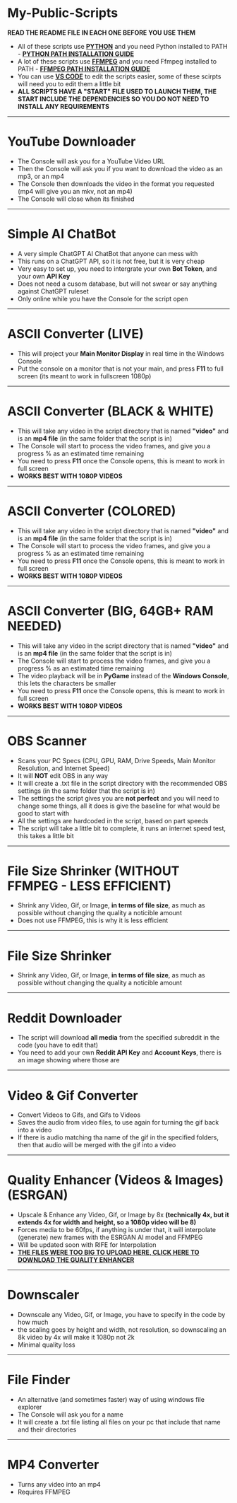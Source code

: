 # My-Public-Scripts
**READ THE README FILE IN EACH ONE BEFORE YOU USE THEM**
 - All of these scripts use **[PYTHON](https://www.python.org/downloads/)** and you need Python installed to PATH - **[PYTHON PATH INSTALLATION GUIDE](https://www.youtube.com/watch?v=H7iqfv5dzRY)**
 - A lot of these scripts use **[FFMPEG](https://ffmpeg.org/download.html)** and you need Ffmpeg installed to PATH - **[FFMPEG PATH INSTALLATION GUIDE](https://www.youtube.com/watch?v=JR36oH35Fgg)**
 - You can use **[VS CODE](https://code.visualstudio.com)** to edit the scripts easier, some of these scirpts will need you to edit them a little bit
 - **ALL SCRIPTS HAVE A "START" FILE USED TO LAUNCH THEM, THE START INCLUDE THE DEPENDENCIES SO YOU DO NOT NEED TO INSTALL ANY REQUIREMENTS**

---------------------------------------------------------------------------------------------------------------------------------------------------------------------------------------------------------------------------------------------------------------------------------------------------------------------------------------

# YouTube Downloader
 - The Console will ask you for a YouTube Video URL
 - Then the Console will ask you if you want to download the video as an mp3, or an mp4
 - The Console then downloads the video in the format you requested (mp4 will give you an mkv, not an mp4)
 - The Console will close when its finished

---------------------------------------------------------------------------------------------------------------------------------------------------------------------------------------------------------------------------------------------------------------------------------------------------------------------------------------

# Simple AI ChatBot
 - A very simple ChatGPT AI ChatBot that anyone can mess with
 - This runs on a ChatGPT API, so it is not free, but it is very cheap
 - Very easy to set up, you need to intergrate your own **Bot Token**, and your own **API Key**
 - Does not need a cusom database, but will not swear or say anything against ChatGPT ruleset
 - Only online while you have the Console for the script open

---------------------------------------------------------------------------------------------------------------------------------------------------------------------------------------------------------------------------------------------------------------------------------------------------------------------------------------

# ASCII Converter (LIVE)
 - This will project your **Main Monitor Display** in real time in the Windows Console
 - Put the console on a monitor that is not your main, and press **F11** to full screen (its meant to work in fullscreen 1080p)

---------------------------------------------------------------------------------------------------------------------------------------------------------------------------------------------------------------------------------------------------------------------------------------------------------------------------------------

# ASCII Converter (BLACK & WHITE)
 - This will take any video in the script directory that is named **"video"** and is an **mp4 file** (in the same folder that the script is in)
 - The Console will start to process the video frames, and give you a progress % as an estimated time remaining
 - You need to press **F11** once the Console opens, this is meant to work in full screen
 - **WORKS BEST WITH 1080P VIDEOS**

---------------------------------------------------------------------------------------------------------------------------------------------------------------------------------------------------------------------------------------------------------------------------------------------------------------------------------------

# ASCII Converter (COLORED)
 - This will take any video in the script directory that is named **"video"** and is an **mp4 file** (in the same folder that the script is in)
 - The Console will start to process the video frames, and give you a progress % as an estimated time remaining
 - You need to press **F11** once the Console opens, this is meant to work in full screen
 - **WORKS BEST WITH 1080P VIDEOS**

---------------------------------------------------------------------------------------------------------------------------------------------------------------------------------------------------------------------------------------------------------------------------------------------------------------------------------------

# ASCII Converter (BIG, 64GB+ RAM NEEDED)
 - This will take any video in the script directory that is named **"video"** and is an **mp4 file** (in the same folder that the script is in)
 - The Console will start to process the video frames, and give you a progress % as an estimated time remaining
 - The video playback will be in **PyGame** instead of the **Windows Console**, this lets the characters be smaller
 - You need to press **F11** once the Console opens, this is meant to work in full screen
 - **WORKS BEST WITH 1080P VIDEOS**

---------------------------------------------------------------------------------------------------------------------------------------------------------------------------------------------------------------------------------------------------------------------------------------------------------------------------------------

# OBS Scanner
 - Scans your PC Specs (CPU, GPU, RAM, Drive Speeds, Main Monitor Resolution, and Internet Speed)
 - It will **NOT** edit OBS in any way
 - It will create a .txt file in the script directory with the recommended OBS settings (in the same folder that the script is in)
 - The settings the script gives you are **not perfect** and you will need to change some things, all it does is give the baseline for what would be good to start with
 - All the settings are hardcoded in the script, based on part speeds
 - The script will take a little bit to complete, it runs an internet speed test, this takes a little bit

---------------------------------------------------------------------------------------------------------------------------------------------------------------------------------------------------------------------------------------------------------------------------------------------------------------------------------------

# File Size Shrinker (WITHOUT FFMPEG - LESS EFFICIENT)
 - Shrink any Video, Gif, or Image, **in terms of file size**, as much as possible without changing the quality a noticible amount
 - Does not use FFMPEG, this is why it is less efficient

---------------------------------------------------------------------------------------------------------------------------------------------------------------------------------------------------------------------------------------------------------------------------------------------------------------------------------------

# File Size Shrinker
 - Shrink any Video, Gif, or Image, **in terms of file size**, as much as possible without changing the quality a noticible amount

---------------------------------------------------------------------------------------------------------------------------------------------------------------------------------------------------------------------------------------------------------------------------------------------------------------------------------------

# Reddit Downloader
 - The script will download **all media** from the specified subreddit in the code (you have to edit that)
 - You need to add your own **Reddit API Key** and **Account Keys**, there is an image showing where those are

---------------------------------------------------------------------------------------------------------------------------------------------------------------------------------------------------------------------------------------------------------------------------------------------------------------------------------------

# Video & Gif Converter
 - Convert Videos to Gifs, and Gifs to Videos
 - Saves the audio from video files, to use again for turning the gif back into a video
 - If there is audio matching tha name of the gif in the specified folders, then that audio will be merged with the gif into a video

---------------------------------------------------------------------------------------------------------------------------------------------------------------------------------------------------------------------------------------------------------------------------------------------------------------------------------------

# Quality Enhancer (Videos & Images) (ESRGAN)
 - Upscale & Enhance any Video, Gif, or Image by 8x **(technically 4x, but it extends 4x for width and height, so a 1080p video will be 8)**
 - Forces media to be 60fps, if anything is under that, it will interpolate (generate) new frames with the ESRGAN AI model and FFMPEG
 - Will be updated soon with RIFE for Interpolation
 - **[THE FILES WERE TOO BIG TO UPLOAD HERE, CLICK HERE TO DOWNLOAD THE GUALITY ENHANCER](https://drive.google.com/file/d/1vVruBJdtnOgad96fE3QI8HCOuFpSJjsQ/view?usp=sharing)**

---------------------------------------------------------------------------------------------------------------------------------------------------------------------------------------------------------------------------------------------------------------------------------------------------------------------------------------

# Downscaler
 - Downscale any Video, Gif, or Image, you have to specify in the code by how much
 - the scaling goes by height and width, not resolution, so downscaling an 8k video by 4x will make it 1080p not 2k
 - Minimal quality loss

---------------------------------------------------------------------------------------------------------------------------------------------------------------------------------------------------------------------------------------------------------------------------------------------------------------------------------------

# File Finder
 - An alternative (and sometimes faster) way of using windows file explorer
 - The Console will ask you for a name
 - It will create a .txt file listing all files on your pc that include that name and their directories

---------------------------------------------------------------------------------------------------------------------------------------------------------------------------------------------------------------------------------------------------------------------------------------------------------------------------------------

# MP4 Converter
 - Turns any video into an mp4
 - Requires FFMPEG
